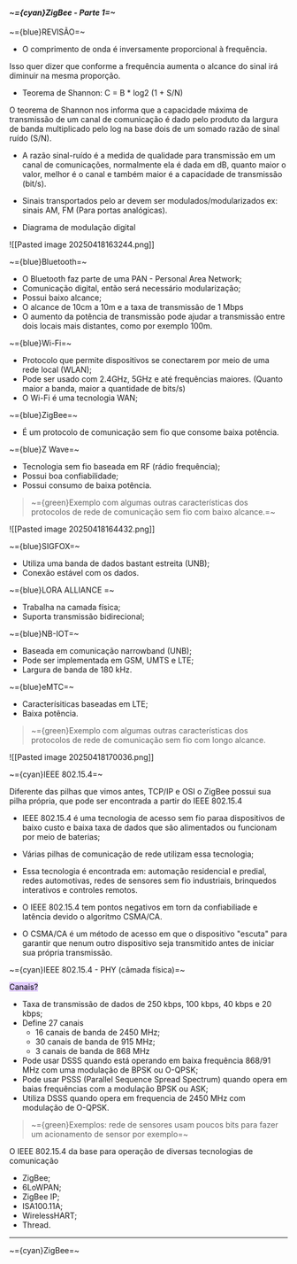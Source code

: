 
####                                                        *~={cyan}ZigBee - Parte 1=~*

~={blue}REVISÃO=~

-  O comprimento de onda é inversamente proporcional à frequência.

Isso quer dizer que conforme a frequência aumenta o alcance do sinal irá diminuir na mesma proporção.

-  Teorema de Shannon: C = B * log2 (1 + S/N)

O teorema de Shannon nos informa que a capacidade máxima de transmissão de um canal de comunicação é dado pelo produto da largura de banda multiplicado pelo log na base dois de um somado razão de sinal ruído (S/N).

-  A razão sinal-ruído é a medida de qualidade para transmissão em um canal de comunicações, normalmente ela é dada em dB, quanto maior o valor, melhor é o canal e também maior é a capacidade de transmissão (bit/s).

-  Sinais transportados pelo ar devem ser modulados/modularizados ex: sinais AM, FM (Para portas analógicas).

-  Diagrama de modulação digital

![[Pasted image 20250418163244.png]]


~={blue}Bluetooth=~

-  O Bluetooth faz parte de uma PAN - Personal Area Network;
-  Comunicação digital, então será necessário modularização;
-  Possui baixo alcance;
-  O alcance de 10cm a 10m e a taxa de transmissão de 1 Mbps
-  O aumento da potência de transmissão pode ajudar a transmissão entre dois locais mais distantes, como por exemplo 100m.
 

~={blue}Wi-Fi=~
-  Protocolo que permite dispositivos se conectarem por meio de uma rede local (WLAN);
-  Pode ser usado com 2.4GHz, 5GHz e até frequências maiores. (Quanto maior a banda, maior a quantidade de bits/s)
-  O Wi-Fi é uma tecnologia WAN;


~={blue}ZigBee=~
-  É um protocolo de comunicação sem fio que consome baixa potência.


~={blue}Z Wave=~
-  Tecnologia sem fio baseada em RF (rádio frequência);
-  Possui boa confiabilidade;
-  Possui consumo de baixa potência.

> ~={green}Exemplo com algumas outras características dos protocolos de rede de comunicação sem fio com baixo alcance.=~

![[Pasted image 20250418164432.png]]

~={blue}SIGFOX=~
-  Utiliza uma banda de dados bastant estreita (UNB);
-  Conexão estável com os dados.


~={blue}LORA ALLIANCE =~
-  Trabalha na camada física;
-  Suporta transmissão bidirecional;


~={blue}NB-IOT=~
-  Baseada em comunicação narrowband (UNB);
-  Pode ser implementada em GSM, UMTS e LTE;
-  Largura de banda de 180 kHz.


~={blue}eMTC=~
-  Caracterísiticas baseadas em LTE;
-  Baixa potência.

 >~={green}Exemplo com algumas outras características dos protocolos de rede de comunicação sem fio com longo alcance.

![[Pasted image 20250418170036.png]]

~={cyan}IEEE 802.15.4=~

Diferente das pilhas que vimos antes, TCP/IP e OSI o ZigBee possui sua pilha própria, que pode ser encontrada a partir do IEEE 802.15.4

-  IEEE 802.15.4 é uma tecnologia de acesso sem fio paraa dispositivos de baixo custo e baixa taxa de dados que são alimentados ou funcionam por meio de baterias;

-  Várias pilhas de comunicação de rede utilizam essa tecnologia;

-  Essa tecnologia é encontrada em: automação residencial e predial, redes automotivas, redes de sensores sem fio industriais, brinquedos interativos e controles remotos.

-  O IEEE 802.15.4 tem pontos negativos em torn da confiabiliade e latência devido o algoritmo CSMA/CA. 

-  O CSMA/CA é um método de acesso em que o dispositivo "escuta" para garantir que nenum outro dispositivo seja transmitido antes de iniciar sua própria transmissão. 

~={cyan}IEEE 802.15.4 - PHY (câmada física)=~

<mark style="background: #D2B3FFA6;">Canais?</mark>

-  Taxa de transmissão de dados de 250 kbps, 100 kbps, 40 kbps e 20 kbps;
-  Define 27 canais
	-  16 canais de banda de 2450 MHz;
	-  30 canais de banda de 915 MHz;
	-  3 canais de banda de 868 MHz
-  Pode usar DSSS quando está operando em baixa frequência 868/91 MHz com uma modulação de BPSK ou O-QPSK;
-  Pode usar PSSS (Parallel Sequence Spread Spectrum) quando opera em baias frequências com a modulação BPSK ou ASK;
- Utiliza DSSS quando opera em frequencia de 2450 MHz com modulação de O-QPSK.

> ~={green}Exemplos: rede de sensores usam poucos bits para fazer um acionamento de sensor por exemplo=~

O IEEE 802.15.4 da base para operação de diversas tecnologias de comunicação

-  ZigBee;
-  6LoWPAN;
-  ZigBee IP;
-  ISA100.11A;
-  WirelessHART;
-  Thread.

---

~={cyan}ZigBee=~

































